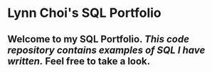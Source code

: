 # Lynn Choi's SQL Portfolio
## Welcome to my SQL Portfolio. _This code repository contains examples of SQL I have written._  Feel free to take a look.  
